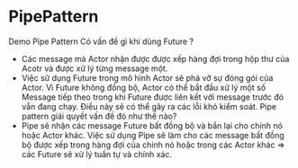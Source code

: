 # PipePattern
Demo Pipe Pattern
Có vấn đề gì khi dùng Future ?
- Các message mà Actor nhận được được xếp hàng đợi trong hộp thư của Acotr và được xử lý từng message một.
- Việc sử dụng Future trong mô hình Actor sẽ phá vỡ sự đóng gói của Actor. Vì Future không đồng bộ, Actor có thể bắt đầu xử lý một số Message tiếp theo trong khi Future được liên kết với message trước đó vẫn đang chạy. Điều này sẽ có thể gây ra các lỗi khó kiểm soát.
Pipe pattern giải quyết vấn đề đó như thế nào?
- Pipe sẽ nhận các message Future bất đồng bộ và bắn lại cho chính nó hoặc Actor khác. Việc sử dụng Pỉpe sẽ làm cho các message bất đồng bộ được xếp trong hàng đợi của chính nó hoặc trong các Actor khác => các Future sẽ xử lý tuần tự và chính xác.
